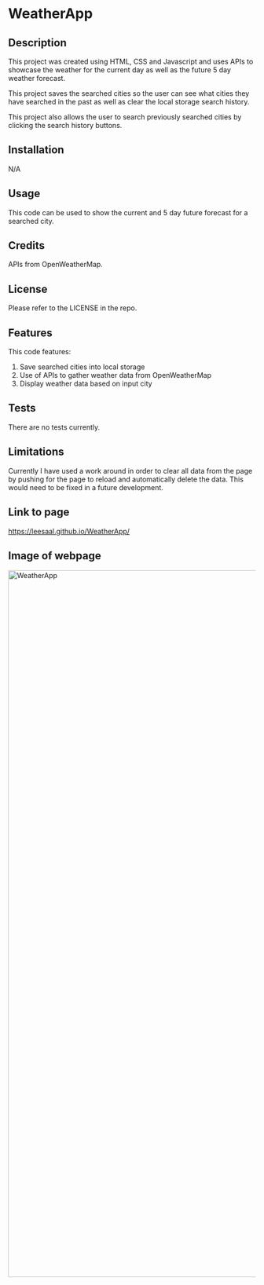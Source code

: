 # WeatherApp


## Description

This project was created using HTML, CSS and Javascript and uses APIs to showcase the weather for the current day as well as the future 5 day weather forecast.  

This project saves the searched cities so the user can see what cities they have searched in the past as well as clear the local storage search history.

This project also allows the user to search previously searched cities by clicking the search history buttons.

## Installation

N/A

## Usage

This code can be used to show the current and 5 day future forecast for a searched city.

## Credits

APIs from OpenWeatherMap.

## License

Please refer to the LICENSE in the repo.

## Features

This code features:
1. Save searched cities into local storage
2. Use of APIs to gather weather data from OpenWeatherMap
3. Display weather data based on input city

## Tests

There are no tests currently.

## Limitations

Currently I have used a work around in order to clear all data from the page by pushing for the page to reload and automatically delete the data.  This would need to be fixed in a future development.

## Link to page

https://leesaal.github.io/WeatherApp/

## Image of webpage

<img width="1440" alt="WeatherApp" src="https://user-images.githubusercontent.com/118930290/224107786-cdfe3662-49e1-4ecc-84ae-318da321f9f5.png">

